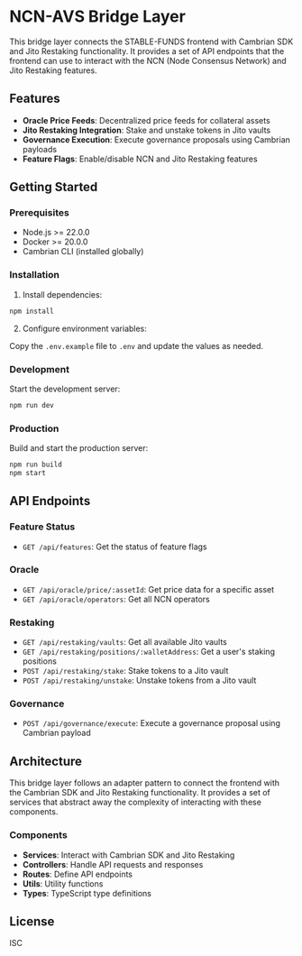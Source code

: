 # NCN-AVS Bridge Layer

This bridge layer connects the STABLE-FUNDS frontend with Cambrian SDK and Jito Restaking functionality. It provides a set of API endpoints that the frontend can use to interact with the NCN (Node Consensus Network) and Jito Restaking features.

## Features

- **Oracle Price Feeds**: Decentralized price feeds for collateral assets
- **Jito Restaking Integration**: Stake and unstake tokens in Jito vaults
- **Governance Execution**: Execute governance proposals using Cambrian payloads
- **Feature Flags**: Enable/disable NCN and Jito Restaking features

## Getting Started

### Prerequisites

- Node.js >= 22.0.0
- Docker >= 20.0.0
- Cambrian CLI (installed globally)

### Installation

1. Install dependencies:

```bash
npm install
```

2. Configure environment variables:

Copy the `.env.example` file to `.env` and update the values as needed.

### Development

Start the development server:

```bash
npm run dev
```

### Production

Build and start the production server:

```bash
npm run build
npm start
```

## API Endpoints

### Feature Status

- `GET /api/features`: Get the status of feature flags

### Oracle

- `GET /api/oracle/price/:assetId`: Get price data for a specific asset
- `GET /api/oracle/operators`: Get all NCN operators

### Restaking

- `GET /api/restaking/vaults`: Get all available Jito vaults
- `GET /api/restaking/positions/:walletAddress`: Get a user's staking positions
- `POST /api/restaking/stake`: Stake tokens to a Jito vault
- `POST /api/restaking/unstake`: Unstake tokens from a Jito vault

### Governance

- `POST /api/governance/execute`: Execute a governance proposal using Cambrian payload

## Architecture

This bridge layer follows an adapter pattern to connect the frontend with the Cambrian SDK and Jito Restaking functionality. It provides a set of services that abstract away the complexity of interacting with these components.

### Components

- **Services**: Interact with Cambrian SDK and Jito Restaking
- **Controllers**: Handle API requests and responses
- **Routes**: Define API endpoints
- **Utils**: Utility functions
- **Types**: TypeScript type definitions

## License

ISC 